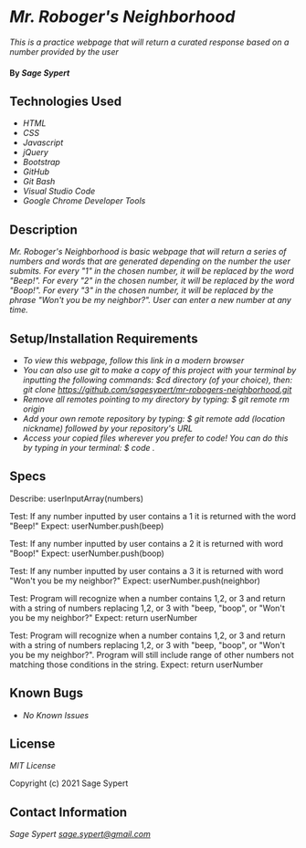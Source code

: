 # _Mr. Roboger's Neighborhood_

_This is a practice webpage that will return a curated response based on a number provided by the user_

#### By _Sage Sypert_

## Technologies Used

* _HTML_
* _CSS_
* _Javascript_
* _jQuery_
* _Bootstrap_
* _GitHub_
* _Git Bash_
* _Visual Studio Code_
* _Google Chrome Developer Tools_

## Description

_Mr. Roboger's Neighborhood is basic webpage that will return a series of numbers and words that are generated depending on the number the user submits. For every "1" in the chosen number, it will be replaced by the word "Beep!". For every "2" in the chosen number, it will be replaced by the word "Boop!". For every "3" in the chosen number, it will be replaced by the phrase "Won't you be my neighbor?". User can enter a new number at any time._

## Setup/Installation Requirements

* _To view this webpage, follow this link in a modern browser_
* _You can also use git to make a copy of this project with your terminal by inputting the following commands:  $cd directory (of your choice), then:  git clone https://github.com/sagesypert/mr-robogers-neighborhood.git_
* _Remove all remotes pointing to my directory by typing:  $ git remote rm origin_
* _Add your own remote repository by typing:  $ git remote add (location nickname) followed by your repository's URL_
* _Access your copied files wherever you prefer to code! You can do this by typing in your terminal:  $ code ._

## Specs

Describe: userInputArray(numbers)

Test: If any number inputted by user contains a 1 it is returned with the word "Beep!"
Expect: userNumber.push(beep)

Test: If any number inputted by user contains a 2 it is returned with word "Boop!"
Expect:  userNumber.push(boop)

Test: If any number inputted by user contains a 3 it is returned with word "Won't you be my neighbor?"
Expect:  userNumber.push(neighbor)

Test: Program will recognize when a number contains 1,2, or 3 and return with a string of numbers replacing 1,2, or 3 with "beep, "boop", or "Won't you be my neighbor?"
Expect:  return userNumber

Test: Program will recognize when a number contains 1,2, or 3 and return with a string of numbers replacing 1,2, or 3 with "beep, "boop", or "Won't you be my neighbor?". Program will still include range of other numbers not matching those conditions in the string.
Expect:  return userNumber

## Known Bugs

* _No Known Issues_

## License

_MIT License_

Copyright (c) 2021 Sage Sypert

## Contact Information

_Sage Sypert <sage.sypert@gmail.com>_
